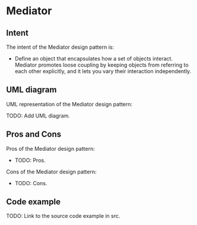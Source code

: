 # Mediator

## Intent

The intent of the Mediator design pattern is:

- Define an object that encapsulates how a set of objects interact. Mediator promotes loose coupling by keeping objects from referring to each other explicitly, and it lets you vary their interaction independently.

## UML diagram

UML representation of the Mediator design pattern:

TODO: Add UML diagram.

## Pros and Cons

Pros of the Mediator design pattern:

- TODO: Pros.

Cons of the Mediator design pattern:

- TODO: Cons.

## Code example

TODO: Link to the source code example in src.
